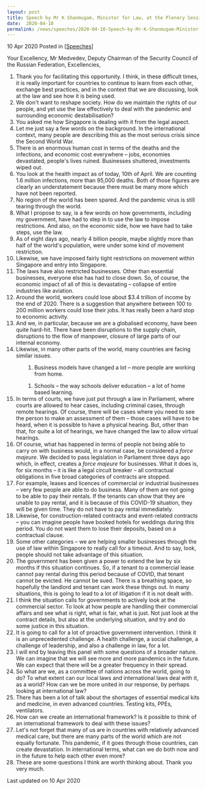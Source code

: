 ```yaml
---
layout: post
title: Speech by Mr K Shanmugam, Minister for Law, at the Plenary Session of the St. Petersburg International Legal Forum
date:  2020-04-10
permalink: /news/speeches/2020-04-10-Speech-by-Mr-K-Shanmugam-Minister-for-Law-at-the-Plenary-Session-of-SPILF
---
```


10 Apr 2020 Posted in [[Speeches](/news/speeches)]

Your Excellency, Mr Medvedev, Deputy Chairman of the Security Council of the Russian Federation,
Excellencies,

<ol type="1">
<li>Thank you for facilitating this opportunity. I think, in these difficult times, it is really important for countries to continue to learn from each other, exchange best practices, and in the context that we are discussing, look at the law and see how it is being used.</li>

<li>We don't want to reshape society. How do we maintain the rights of our people, and yet use the law effectively to deal with the pandemic and surrounding economic destabilisation?</li>

<li>You asked me how Singapore is dealing with it from the legal aspect.</li>

<li>Let me just say a few words on the background. In the international context, many people are describing this as the most serious crisis since the Second World War.</li>

<li>There is an enormous human cost in terms of the deaths and the infections, and economic cost everywhere – jobs, economies devastated, people's lives ruined. Businesses shuttered, investments wiped out.</li>

<li>You look at the health impact as of today, 10th of April. We are counting 1.6 million infections, more than 95,000 deaths. Both of those figures are clearly an understatement because there must be many more which have not been reported.</li>

<li>No region of the world has been spared. And the pandemic virus is still tearing through the world.</li>

<li>What I propose to say, is a few words on how governments, including my government, have had to step in to use the law to impose restrictions. And also, on the economic side, how we have had to take steps, use the law.</li>

<li>As of eight days ago, nearly 4 billion people, maybe slightly more than half of the world's population, were under some kind of movement restriction.</li>

<li>Likewise, we have imposed fairly tight restrictions on movement within Singapore and entry into Singapore.</li>

<li>The laws have also restricted businesses. Other than essential businesses, everyone else has had to close down. So, of course, the economic impact of all of this is devastating – collapse of entire industries like aviation.</li>

<li>Around the world, workers could lose about $3.4 trillion of income by the end of 2020. There is a suggestion that anywhere between 100 to 200 million workers could lose their jobs. It has really been a hard stop to economic activity.</li>

<li>And we, in particular, because we are a globalised economy, have been quite hard-hit. There have been disruptions to the supply chain, disruptions to the flow of manpower, closure of large parts of our internal economy.</li>

<li>Likewise, in many other parts of the world, many countries are facing similar issues.</li>

<ol type="a">
  <ol start="a">
    <li>Business models have changed a lot – more people are working from home.</li></ol>

  <ol start="b">
  <li>Schools – the way schools deliver education – a lot of home based learning.</li></ol>
</ol>

<li>In terms of courts, we have just put through a law in Parliament, where courts are allowed to hear cases, including criminal cases, through remote hearings. Of course, there will be cases where you need to see the person to make an assessment of them – those cases will have to be heard, when it is possible to have a physical hearing. But, other than that, for quite a lot of hearings, we have changed the law to allow virtual hearings.</li>

<li>Of course, what has happened in terms of people not being able to carry on with business would, in a normal case, be considered a <i>force majeure</i>. We decided to pass legislation in Parliament three days ago which, in effect, creates a <i>force majeure</i> for businesses. What it does is, for six months – it is like a legal circuit breaker – all contractual obligations in five broad categories of contracts are stopped.</li>

<li>For example, leases and licences of commercial or industrial businesses – very few people are able to do business. Many of them are not going to be able to pay their rentals. If the tenants can show that they are unable to pay rental, and it is because of this COVID-19 situation, they will be given time. They do not have to pay rental immediately.</li>

<li>Likewise, for construction-related contracts and event-related contracts – you can imagine people have booked hotels for weddings during this period. You do not want them to lose their deposits, based on a contractual clause.</li>

<li>Some other categories – we are helping smaller businesses through the use of law within Singapore to really call for a timeout. And to say, look, people should not take advantage of this situation.</li>

<li>The government has been given a power to extend the law by six months if this situation continues. So, if a tenant to a commercial lease cannot pay rental during this period because of COVID, that tenant cannot be evicted. He cannot be sued. There is a breathing space, so hopefully the landlord and tenant can work these things out. In many situations, this is going to lead to a lot of litigation if it is not dealt with.</li>

<li>I think the situation calls for governments to actively look at the commercial sector. To look at how people are handling their commercial affairs and see what is right, what is fair, what is just. Not just look at the contract details, but also at the underlying situation, and try and do some justice in this situation.</li>

<li>It is going to call for a lot of proactive government intervention. I think it is an unprecedented challenge. A health challenge, a social challenge, a challenge of leadership, and also a challenge in law, for a lot.</li>

<li>I will end by leaving this panel with some questions of a broader nature. We can imagine that we will see more and more pandemics in the future. We can expect that there will be a greater frequency in their spread.</li>

<li>So what are we, as a committee of nations across the world, going to do? To what extent can our local laws and international laws deal with it, as a world? How can we be more united in our response, by perhaps looking at international law?</li>

<li>There has been a lot of talk about the shortages of essential medical kits and medicine, in even advanced countries. Testing kits, PPEs, ventilators.</li>

<li>How can we create an international framework? Is it possible to think of an international framework to deal with these issues?</li>

<li>Let's not forget that many of us are in countries with relatively advanced medical care, but there are many parts of the world which are not equally fortunate. This pandemic, if it goes through those countries, can create devastation. In international terms, what can we do both now and in the future to help each other even more?</li>

<li>These are some questions I think are worth thinking about. Thank you very much.</li>
</ol>

<p class="right-side-updated">Last updated on 10 Apr 2020</p> 
